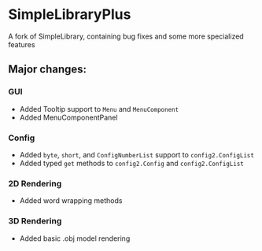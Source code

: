 # SimpleLibraryPlus
A fork of SimpleLibrary, containing bug fixes and some more specialized features

## Major changes:
### GUI
- Added Tooltip support to `Menu` and `MenuComponent`
- Added MenuComponentPanel
### Config
- Added `byte`, `short`, and `ConfigNumberList` support to `config2.ConfigList`
- Added typed `get` methods to `config2.Config` and `config2.ConfigList`
### 2D Rendering
- Added word wrapping methods
### 3D Rendering
- Added basic .obj model rendering